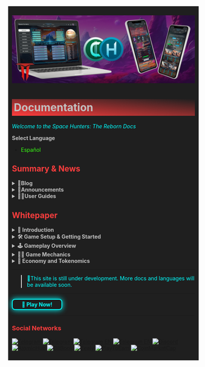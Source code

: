 <div style="background-color:#1F1F1F; padding:10px;">

![Banner](<static/img/Baanner_top_2.jpg>)

# <div style="background: linear-gradient(185deg, #1F1F1F, #FF3D3D); padding: 5px; color: #FFFFFF;"><span style="color:#c0c0c0"> Documentation </span> </div>

<span style="color:#00FFFF">*Welcome to the Space Hunters: The Reborn Docs*</span>

**<span style="color:#C0C0C0">Select Language**</span>
* [<span style="color:#39FF14">Español</span>](docs/esp/00-index.md)

## **<span style="color:#FF3D3D">Summary & News**</span>

<details>
  <summary style="color:#C0C0C0; font-weight:bold; cursor:pointer;">📓Blog</summary>
  <div>
    <ul>
      <!-- Adjusting paths to be relative -->
      <li><a href="docs/eng/blog/Ambassador.md" style="color:#39FF14;">Ambassador Program</a></li>
      <!-- Add more items here -->
    </ul>
  </div>
</details>

<details>
  <summary style="color:#C0C0C0; font-weight:bold; cursor:pointer;">📣Announcements</summary>
  <div>
    <ul>
      <li><a href="/docs/eng/announcements/energy-box-drop.md" style="color:#39FF14;">Energy Box Drop</a></li>
      <li><a href="/docs/eng/announcements/sticker-pack.md" style="color:#39FF14;">Sticker Pack</a></li>
      <!-- Add more items here -->
    </ul>
  </div>
</details>

<details>
  <summary style="color:#C0C0C0; font-weight:bold; cursor:pointer;">🙍‍♂️User Guides</summary>
  <div>
    <ul>
      <li><a href="/docs/eng/01-user-guides/01-getting-started.md" style="color:#39FF14;">Getting Started</a></li>
    </ul>
  </div>
</details>

## **<span style="color:#FF3D3D">Whitepaper**
<details>
  <summary style="color:#C0C0C0; font-weight:bold; cursor:pointer;">💠 Introduction</summary>
  <ul>
    <li><a href="/docs/eng/Whitepaper/Storyline.md" style="color:#39FF14;">Game Storyline</a></li>
    <li><a href="/docs/eng/Whitepaper/Overview.md" style="color:#39FF14;">Project Overview</a></li>
    <li><a href="/docs/eng/Whitepaper/Core_Philosophy.md" style="color:#39FF14;">Core Philosophy</a></li>
    <li><a href="/docs/eng/Whitepaper/Project_Features.md" style="color:#39FF14;">Project Features</a></li>
  </ul>
</details>

<details>
  <summary style="color:#C0C0C0; font-weight:bold; cursor:pointer;">🛠️ Game Setup & Getting Started</summary>
  <div>
    <ul>
      <li>(Soon) Account Creation</li>
      <li>(Soon) Hunter HUB App</li>
      <li><a href="/docs/eng/Whitepaper/GameInterface.md" style="color:#39FF14;">Game Interface</a></li>
      <!-- Add more items here if needed -->
    </ul>
  </div>
</details>

<details>
  <summary style="color:#C0C0C0; font-weight:bold; cursor:pointer;">🕹️ Gameplay Overview</summary>
  <div>
    <ul>
      <li><a href="/docs/eng/Whitepaper/BasicMissions.md" style="color:#39FF14;">🚀 Basic Missions</a></li>
      <li><a href="/docs/eng/Whitepaper/Excavation.md" style="color:#39FF14;">⛏️ Excavation</a></li>
      <li><a href="/docs/eng/Whitepaper/GeneratorsMode.md" style="color:#39FF14;">⚡ Generators</a></li>
      <li><a href="/docs/eng/Whitepaper/Crafting.md" style="color:#39FF14;">⚙️ Crafting</a></li>
      <li><a href="/docs/eng/Whitepaper/Achievements.md" style="color:#39FF14;">⭐ Achievements</a></li>
    </ul>
  </div>
</details>

<details>
  <summary style="color:#C0C0C0; font-weight:bold; cursor:pointer;">🧑‍💻 Game Mechanics</summary>
  <div>
    <ul>
      <li><a href="/docs/eng/Whitepaper/PlaytoEarn.md" style="color:#39FF14;">Play-to-Earn</a></li>
      <li><a href="/docs/eng/Whitepaper/Free-to-Play.md" style="color:#39FF14;">Free-to-Play</a></li>
      <li><a href="/docs/eng/Whitepaper/CommunityDriven.md" style="color:#39FF14;">Community Driven</a></li>
    </ul>
  </div>
</details>
<details>
  <summary style="color:#C0C0C0; font-weight:bold; cursor:pointer;">💸 Economy and Tokenomics</summary>
  <div>
    <ul>
      <li><a href="#tokens" style="color:#39FF14;">Tokens</a></li>
      <li><a href="#ecosystem" style="color:#39FF14;">Ecosystem</a></li>
      <li><a href="#marketplace" style="color:#39FF14;">Marketplace</a></li>
      <li><a href="#memberships" style="color:#39FF14;">Memberships</a></li>
      <li><a href="#withdraw-details" style="color:#39FF14;">Withdraw Details</a></li>
    </ul>
  </div>
</details>
<hr>

> <span style="color:#00FFFF"> 🔧This site is still under development. More docs and languages will be available soon.</span>
<hr>
<a href="https://spacehunters.online" style="text-decoration:none;">
  <div style="display:inline-block; padding:4px 24px; background-color:#1F1F1F; color:#00FFFF; border: 2px solid #00FFFF; border-radius:8px; font-weight:bold; box-shadow: 0px 0px 15px #00FFFF; transition: background-color 0.3s, box-shadow 0.3s;">
    🚀 Play Now!
  </div>
</a>

<style>
  a:hover div {
    background-color: #00FFFF;
    color: #1F1F1F;
    box-shadow: 0px 0px 25px #00FFFF;
  }
</style>
****

### <span style="color:#FF3D3D"> Social Networks </span>

[![Telegram](https://img.shields.io/badge/Telegram-BOT-26A5E4?style=plastic&logo=telegram)](https://t.me/SpaceHuntersBot)
[![Telegram](https://img.shields.io/badge/Telegram-Announcements-26A5E4?style=plastic&logo=telegram)](https://t.me/spacehuntersnews)
[![Telegram EN](https://img.shields.io/badge/Telegram-Chat%20ENG-2CA5E0?style=plastic&logo=telegram)](https://t.me/spacehunterss)
[![Telegram EN](https://img.shields.io/badge/Telegram-Chat%20ESP-2CA5E0?style=plastic&logo=telegram)](https://t.me/shspanish)
[![Discord](https://img.shields.io/badge/Discord-Space%20Hunters-7289DA?style=plastic&logo=discord)](https://discord.gg/wpmzyJM9xb)
[![AtomicHub](https://img.shields.io/badge/AtomicHub-Space%20Hunters-EE474C?style=plastic&logo=atomichub)](https://wax.atomichub.io/explorer/collection/wax-mainnet/spacehunterz)
[![GitBook](https://img.shields.io/badge/GitBook-Space%20Hunters-7A8089?style=plastic&logo=gitbook)](https://spaceheroes.gitbook.io/space-hunters)
[![Zealy](https://img.shields.io/badge/Zealy-Space%20Hunters-FF69B4?style=plastic&logo=zealy)](https://zealy.io/cw/spacehuntersthereborn/invite/UroI4c6fhtB3SX65siHBX)
[![PlayToEarn](https://img.shields.io/badge/PlayToEarn-Space%20Hunters-34C759?style=plastic&logo=playtoearn)](https://playtoearn.com/blockchaingame/space-hunters-the-reborn?rel=search)
[![CoinMarketCap](https://img.shields.io/badge/CoinMarketCap-NFTSpaceHunters-03C9A9?style=plastic&logo=coinmarketcap)](https://coinmarketcap.com/community/profile/nftspacehunters/)

